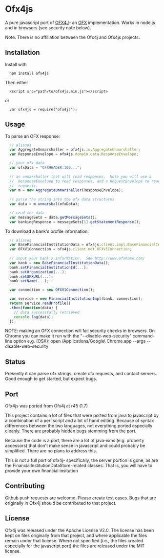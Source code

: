 # Ofx4js
A pure javascript port of [OFX4J](http://ofx4j.sourceforge.net/)- an [OFX](http://ofx.net/)
implementation.  Works in node.js and in browsers (see security note below).

Note: There is no affiliation between the Ofx4j and Ofx4js projects.

## Installation
Install with
```
  npm install ofx4js
```
Then either
```
  <script src="path/to/ofx4js.min.js"></script>
```
or
```
  var ofx4js = require("ofx4js");
```
## Usage
To parse an OFX response:

```js
  // aliases
  var AggregateUnmarshaller = ofx4js.io.AggregateUnmarshaller;
  var ResponseEnvelope = ofx4js.domain.data.ResponseEnvelope;

  // your ofx data
  var ofxData = "OFXHEADER:100...";
  
  // an unmarshaller that will read responses.  Note you will use a 
  //  ResponseEnvelope to read responses, and a RequestEnvelope to read
  //  requests.
  var m = new AggregateUnmarshaller(ResponseEnvelope);
  
  // parse the string into the ofx data structures
  var data = m.unmarshal(ofxData);

  // read the data
  var messageSets = data.getMessageSets();
  var bankingResponse = messageSets[1].getStatementResponse();
```

To download a bank's profile information:

```js
  // aliases
  var BaseFinancialInstitutionData = ofx4js.client.impl.BaseFinancialInstitutionData;
  var OFXV1Connection = ofx4js.client.net.OFXV1Connection;
  
  // input your bank's information.  See http://www.ofxhome.com/
  var bank = new BaseFinancialInstitutionData();
  bank.setFinancialInstitutionId(...);
  bank.setOrganization(...);
  bank.setOFXURL(...);
  bank.setName(...);

  var connection = new OFXV1Connection();

  var service = new FinancialInstitutionImpl(bank, connection);
  return service.readProfile()
  .then(function(data) {
    // data successfully retrieved
    console.log(data);
  });
```

NOTE: making an OFX connection will fail security checks in browsers.  On Chrome you
can make it run with the "--disable-web-security" command-line option
e.g. (OSX): open /Applications/Google\ Chrome.app --args --disable-web-security

## Status
Presently it can parse ofx strings, create ofx requests, and contact servers.
Good enough to get started, but expect bugs.

## Port
Ofx4js was ported from Ofx4j at r45 (1.7)

This project contains a lot of files that were ported from java to javascript by a combination of
a perl script and a lot of hand editing.  Because of syntax differences between the two languages,
not everything ported especially cleanly.  There are probably hidden bugs stemming from the port.

Because the code is a port, there are a lot of java-isms (e.g. property accessors) that don't make sense
in javascript and could probably be simplified.  There are no plans to address this.

This is not a full port of ofx4j- specifically, the server portion is gone, as are the 
FinancialInstitutionDataStore-related classes.  That is, you will have to provide your own financial insitution

## Contributing
Github push requests are welcome.  Please create test cases.  Bugs that are originally in Ofx4j should
be contributed to that project.

## License
Ofx4j was released under the Apache License V2.0.  The license has been kept on files originally from that
project, and where applicable the files remain under that license.  Where not specified (i.e., the files
created especially for the javascript port) the files are released under the MIT license.
